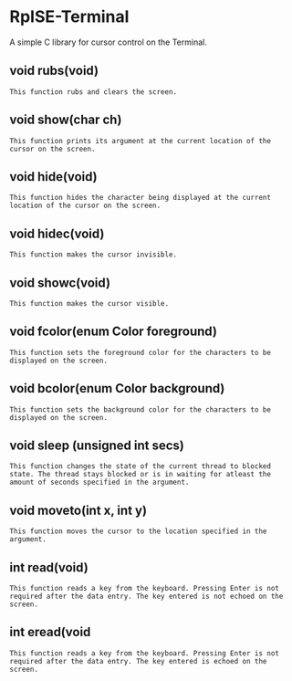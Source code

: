 # RpISE-Terminal

A simple C library for cursor control on the Terminal.

## void rubs(void)

    This function rubs and clears the screen.

## void show(char ch)

    This function prints its argument at the current location of the cursor on the screen.  

## void hide(void)

    This function hides the character being displayed at the current location of the cursor on the screen.

## void hidec(void)

    This function makes the cursor invisible.

## void showc(void)

    This function makes the cursor visible.

## void fcolor(enum Color foreground)

    This function sets the foreground color for the characters to be displayed on the screen.

## void bcolor(enum Color background)

    This function sets the background color for the characters to be displayed on the screen. 

## void sleep (unsigned int secs)

    This function changes the state of the current thread to blocked state. The thread stays blocked or is in waiting for atleast the amount of seconds specified in the argument.


## void moveto(int x, int y)

    This function moves the cursor to the location specified in the argument.

## int read(void)

    This function reads a key from the keyboard. Pressing Enter is not required after the data entry. The key entered is not echoed on the screen.

## int eread(void

    This function reads a key from the keyboard. Pressing Enter is not required after the data entry. The key entered is echoed on the screen.